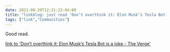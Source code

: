 ```yaml
---
date: 2021-08-20T12:21:22-04:00
title: "linkblog: just read 'Don’t overthink it: Elon Musk’s Tesla Bot is a joke - The Verge'"
tags: ["link","Communities"]
---
```

Good read.
 
[link to 'Don’t overthink it: Elon Musk’s Tesla Bot is a joke - The Verge'](https://www.theverge.com/2021/8/20/22633958/tesla-bot-elon-musk-ai-day)
